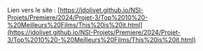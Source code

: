 Lien vers le site : 
[https://jdolivet.github.io/NSI-Projets/Premiere/2024/Projet-3/Top%2010%20-%20Meilleurs%20Films/This%20is%20it.html](https://jdolivet.github.io/NSI-Projets/Premiere/2024/Projet-3/Top%2010%20-%20Meilleurs%20Films/This%20is%20it.html)

